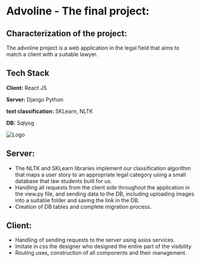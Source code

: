 
# Advoline - The final project: 


## Characterization of the project:

The advoline project is a web application in the legal field that aims to match a client with a suitable lawyer.


## Tech Stack

**Client:** React JS

**Server:** Django Python

**text classification:** SKLearn, NLTK

**DB:** Sqlyog



![Logo](https://user-images.githubusercontent.com/89452452/180655729-3b4a618d-f5cc-45e1-b702-413674764c08.png)


## Server:
- The NLTK and SKLearn libraries implement our classification algorithm that maps a user story to an appropriate legal category using a small database that law students built for us.
- Handling all requests from the client side throughout the application in the view.py file, and sending data to the DB, including uploading images into a suitable folder and saving the link in the DB.
- Creation of DB tables and complete migration process.

## Client:
- Handling of sending requests to the server using axios services.
- Imitate in css the designer who designed the entire part of the visibility.
- Routing uses, construction of all components and their management.




